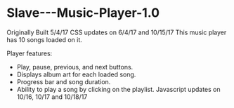 # Slave---Music-Player-1.0
Originally Built 5/4/17
CSS updates on 6/4/17 and 10/15/17
This music player has 10 songs loaded on it.

Player features:
  * Play, pause, previous, and next buttons.
  * Displays album art for each loaded song.
  * Progress bar and song duration.
  * Ability to play a song by clicking on the playlist.
 Javascript updates on 10/16, 10/17 and 10/18/17

